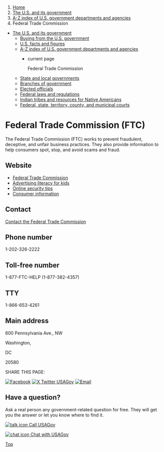 1. [Home](/)
2. [The U.S. and its government](/about-the-us)
3. [A-Z index of U.S. government departments and agencies](/agency-index)
4. Federal Trade Commission

* [The U.S. and its government](/about-the-us)
  + [Buying from the U.S. government](/buy-from-government)
  + [U.S. facts and figures](/facts-figures)
  + [A-Z index of U.S. government departments and agencies](/agency-index)
    - current page

      Federal Trade Commission
  + [State and local governments](/state-local-governments)
  + [Branches of government](/branches-of-government)
  + [Elected officials](/elected-officials)
  + [Federal laws and regulations](/laws-and-regulations)
  + [Indian tribes and resources for Native Americans](/tribes)
  + [Federal, state, territory, county, and municipal courts](/courts)

Federal Trade Commission
(FTC)
==============================

The Federal Trade Commission (FTC) works to prevent fraudulent, deceptive, and unfair business practices. They also provide information to help consumers spot, stop, and avoid scams and fraud.

Website
-------

* [Federal Trade Commission](https://www.ftc.gov/)
* [Advertising literacy for kids](https://www.consumer.ftc.gov/Admongo/lesson-plans.html)
* [Online security tips](https://consumer.ftc.gov/features/onguardonline)
* [Consumer information](https://consumer.ftc.gov/)

Contact
-------

[Contact the Federal Trade Commission](https://www.ftc.gov/about-ftc/contact)

Phone number
------------

1-202-326-2222

Toll-free number
----------------

1-877-FTC-HELP (1-877-382-4357)

TTY
---

1-866-653-4261

Main address
------------

600 Pennsylvania Ave., NW
  

Washington,

DC

20580

SHARE THIS PAGE:

[![Facebook](/themes/custom/usagov/images/social-media-icons/Facebook_Icon.svg)](https://www.facebook.com/sharer/sharer.php?u=https://www.usa.gov/agencies/federal-trade-commission&v=3)
[![X Twitter USAGov](/themes/custom/usagov/images/social-media-icons/X_Twitter_Icon.svg?version=2)](https://twitter.com/intent/tweet?source=webclient&text=https://www.usa.gov/agencies/federal-trade-commission)
[![Email](/themes/custom/usagov/images/social-media-icons/Email_Icon.svg?version=2)](mailto:?subject=https://www.usa.gov/agencies/federal-trade-commission)

Have a question?
----------------

Ask a real person any government-related question for free. They will get you the answer or let you know where to find it.

[![talk icon](/themes/custom/usagov/images/ICONS_talk.png)
Call USAGov](/phone)

[![chat icon](/themes/custom/usagov/images/ICONS_chat.png)
Chat with USAGov](/chat)

[Top](#main-content)